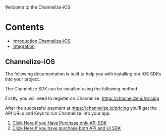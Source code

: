 Welcome to the Channelize-iOS

# Contents
* [Introduction Channelize-iOS](#channelize-iOS)
* [Integration](#integration)

## Channelize-iOS

The following documentation is built to help you with installing our iOS SDKs into your project.

The Channelize SDK can be installed using the following method

Firstly, you will need to register on Channelize: https://channelize.io/pricing

After the successful payment at https://channelize.io/pricing you'll get the API URLs and Keys to run Channelize into your app.

1. [Click Here if you Have Purchase only API SDK](https://github.com/ChannelizeIO/Channelize-iOS/wiki/Channelize-API-SDK-Integration)
2. [Click Here if you have purchase both API and UI SDK](https://github.com/ChannelizeIO/Channelize-iOS/wiki/Channelize-iOS-UI-SDK-Documentation)
